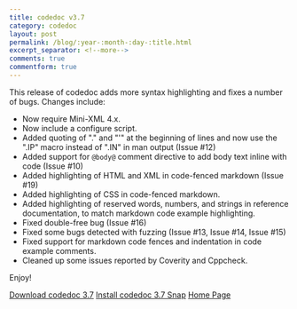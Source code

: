 ```yaml
---
title: codedoc v3.7
category: codedoc
layout: post
permalink: /blog/:year-:month-:day-:title.html
excerpt_separator: <!--more-->
comments: true
commentform: true
---
```


This release of codedoc adds more syntax highlighting and fixes a number of
bugs. Changes include:

- Now require Mini-XML 4.x.
- Now include a configure script.
- Added quoting of "." and "'" at the beginning of lines and now use the ".IP"
  macro instead of ".IN" in man output (Issue #12)
- Added support for `@body@` comment directive to add body text inline with code
  (Issue #10)
- Added highlighting of HTML and XML in code-fenced markdown (Issue #19)
- Added highlighting of CSS in code-fenced markdown.
- Added highlighting of reserved words, numbers, and strings in reference
  documentation, to match markdown code example highlighting.
- Fixed double-free bug (Issue #16)
- Fixed some bugs detected with fuzzing (Issue #13, Issue #14, Issue #15)
- Fixed support for markdown code fences and indentation in code example
  comments.
- Cleaned up some issues reported by Coverity and Cppcheck.

Enjoy!

<a class="btn btn-primary" href="https://github.com/michaelrsweet/codedoc/releases/tag/v3.7">Download codedoc 3.7</a>
<a class="btn btn-default" href="https://snapcraft.io/codedoc">Install codedoc 3.7 Snap</a>
<a class="btn btn-default" href="/codedoc/index.html">Home Page</a>
